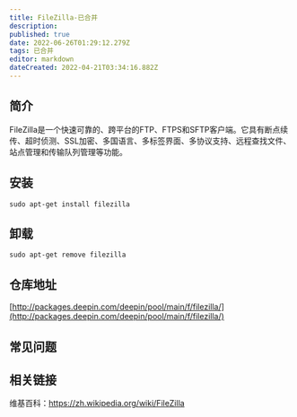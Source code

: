 ```yaml
---
title: FileZilla-已合并
description: 
published: true
date: 2022-06-26T01:29:12.279Z
tags: 已合并
editor: markdown
dateCreated: 2022-04-21T03:34:16.882Z
---
```


## 简介

FileZilla是一个快速可靠的、跨平台的FTP、FTPS和SFTP客户端。它具有断点续传、超时侦测、SSL加密、多国语言、多标签界面、多协议支持、远程查找文件、站点管理和传输队列管理等功能。

## 安装

`sudo apt-get install filezilla`

## 卸载

`sudo apt-get remove filezilla`

## 仓库地址

[http://packages.deepin.com/deepin/pool/main/f/filezilla/](http://packages.deepin.com/deepin/pool/main/f/filezilla/)


## 常见问题


## 相关链接

维基百科：https://zh.wikipedia.org/wiki/FileZilla